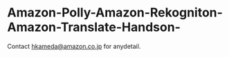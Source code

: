 # Amazon-Polly-Amazon-Rekogniton-Amazon-Translate-Handson-
Contact hkameda@amazon.co.jp for anydetail.

